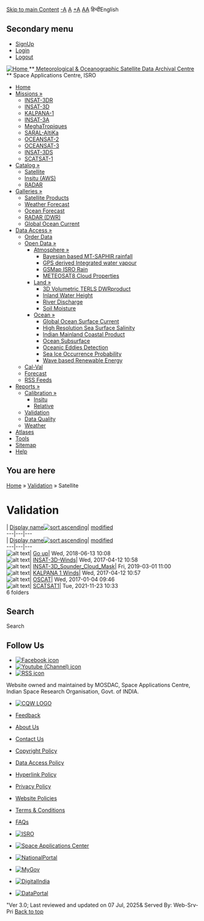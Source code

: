 [Skip to main Content](https://www.mosdac.gov.in/node/464/27?sort=desc&order=Display+name#main-content "Skip to main Content")
[-A](javascript:;) [A](javascript:;) [+A](javascript:;)
[A](javascript:drupalHighContrast.enableStyles\(\))[A](javascript:drupalHighContrast.disableStyles\(\))
हिन्दीEnglish
## Secondary menu
  * [SignUp](https://www.mosdac.gov.in/internal/registration)
  * [Login](https://www.mosdac.gov.in/internal/uops)
  * [Logout](https://www.mosdac.gov.in/internal/logout)

[ ![Home](https://www.mosdac.gov.in/sites/default/files/mosdac_small.png) ](https://www.mosdac.gov.in/ "Home")
**[ Meteorological & Oceanographic Satellite Data Archival Centre](https://www.mosdac.gov.in/ "Home") **
Space Applications Centre, ISRO 
  * [Home](https://www.mosdac.gov.in/)
  * [Missions »](https://www.mosdac.gov.in/node/464/27?sort=desc&order=Display+name)
    * [INSAT-3DR](https://www.mosdac.gov.in/insat-3dr)
    * [INSAT-3D](https://www.mosdac.gov.in/insat-3d)
    * [KALPANA-1](https://www.mosdac.gov.in/kalpana-1)
    * [INSAT-3A](https://www.mosdac.gov.in/insat-3a)
    * [MeghaTropiques](https://www.mosdac.gov.in/megha-tropiques)
    * [SARAL-AltiKa](https://www.mosdac.gov.in/saral-altika)
    * [OCEANSAT-2](https://www.mosdac.gov.in/oceansat-2)
    * [OCEANSAT-3](https://www.mosdac.gov.in/oceansat-3)
    * [INSAT-3DS](https://www.mosdac.gov.in/insat-3ds)
    * [SCATSAT-1](https://www.mosdac.gov.in/scatsat-1)
  * [Catalog »](https://www.mosdac.gov.in/node/464/27?sort=desc&order=Display+name)
    * [Satellite](https://www.mosdac.gov.in/internal/catalog-satellite)
    * [Insitu (AWS)](https://www.mosdac.gov.in/internal/catalog-insitu)
    * [RADAR](https://www.mosdac.gov.in/internal/catalog-radar)
  * [Galleries »](https://www.mosdac.gov.in/node/464/27?sort=desc&order=Display+name)
    * [Satellite Products](https://www.mosdac.gov.in/internal/gallery)
    * [Weather Forecast](https://www.mosdac.gov.in/internal/gallery/weather)
    * [Ocean Forecast](https://www.mosdac.gov.in/internal/gallery/ocean)
    * [RADAR (DWR)](https://www.mosdac.gov.in/internal/gallery/dwr)
    * [Global Ocean Current](https://www.mosdac.gov.in/internal/gallery/current)
  * [Data Access »](https://www.mosdac.gov.in/node/464/27?sort=desc&order=Display+name)
    * [Order Data](https://www.mosdac.gov.in/internal/uops)
    * [Open Data »](https://www.mosdac.gov.in/node/464/27?sort=desc&order=Display+name)
      * [Atmosphere »](https://www.mosdac.gov.in/node/464/27?sort=desc&order=Display+name)
        * [Bayesian based MT-SAPHIR rainfall](https://www.mosdac.gov.in/bayesian-based-mt-saphir-rainfall)
        * [GPS derived Integrated water vapour](https://www.mosdac.gov.in/gps-derived-integrated-water-vapour)
        * [GSMap ISRO Rain](https://www.mosdac.gov.in/gsmap-isro-rain)
        * [METEOSAT8 Cloud Properties](https://www.mosdac.gov.in/meteosat8-cloud-properties)
      * [Land »](https://www.mosdac.gov.in/node/464/27?sort=desc&order=Display+name)
        * [3D Volumetric TERLS DWRproduct](https://www.mosdac.gov.in/3d-volumetric-terls-dwrproduct)
        * [Inland Water Height](https://www.mosdac.gov.in/inland-water-height)
        * [River Discharge](https://www.mosdac.gov.in/river-discharge)
        * [Soil Moisture](https://www.mosdac.gov.in/soil-moisture-0)
      * [Ocean »](https://www.mosdac.gov.in/node/464/27?sort=desc&order=Display+name)
        * [Global Ocean Surface Current](https://www.mosdac.gov.in/global-ocean-surface-current)
        * [High Resolution Sea Surface Salinity](https://www.mosdac.gov.in/high-resolution-sea-surface-salinity)
        * [Indian Mainland Coastal Product](https://www.mosdac.gov.in/indian-mainland-coastal-product)
        * [Ocean Subsurface](https://www.mosdac.gov.in/ocean-subsurface)
        * [Oceanic Eddies Detection](https://www.mosdac.gov.in/oceanic-eddies-detection)
        * [Sea Ice Occurrence Probability](https://www.mosdac.gov.in/sea-ice-occurrence-probability)
        * [Wave based Renewable Energy](https://www.mosdac.gov.in/wave-based-renewable-energy)
    * [Cal-Val](https://www.mosdac.gov.in/internal/calval-data)
    * [Forecast](https://www.mosdac.gov.in/internal/forecast-menu)
    * [RSS Feeds](https://www.mosdac.gov.in/rss-feed "ISROCast")
  * [Reports »](https://www.mosdac.gov.in/node/464/27?sort=desc&order=Display+name)
    * [Calibration »](https://www.mosdac.gov.in/node/464/27?sort=desc&order=Display+name)
      * [Insitu](https://www.mosdac.gov.in/insitu)
      * [Relative](https://www.mosdac.gov.in/calibration-reports)
    * [Validation](https://www.mosdac.gov.in/validation-reports)
    * [Data Quality](https://www.mosdac.gov.in/data-quality)
    * [Weather](https://www.mosdac.gov.in/weather-reports)
  * [Atlases](https://www.mosdac.gov.in/atlases)
  * [Tools](https://www.mosdac.gov.in/tools)
  * [Sitemap](https://www.mosdac.gov.in/sitemap)
  * [Help](https://www.mosdac.gov.in/help)


## You are here
[Home](https://www.mosdac.gov.in/) » [Validation](https://www.mosdac.gov.in/node/464/12) » Satellite
# Validation
| [Display name![sort ascending](https://www.mosdac.gov.in/misc/arrow-asc.png)](https://www.mosdac.gov.in/node/464/27?sort=asc&order=Display%20name "sort by Display name")| [modified](https://www.mosdac.gov.in/node/464/27?sort=asc&order=modified "sort by modified")  
---|---|---  
| [Display name![sort ascending](https://www.mosdac.gov.in/misc/arrow-asc.png)](https://www.mosdac.gov.in/node/464/27?sort=asc&order=Display%20name "sort by Display name")| [modified](https://www.mosdac.gov.in/node/464/27?sort=asc&order=modified "sort by modified")  
---|---|---  
![alt text](https://www.mosdac.gov.in/sites/all/modules/filebrowser/icons/folder-parent.png)| [Go up](https://www.mosdac.gov.in/validation-reports?sort=desc&order=Display%2Bname)| Wed, 2018-06-13 10:08  
![alt text](https://www.mosdac.gov.in/sites/all/modules/filebrowser/icons/folder.png)| [INSAT-3D-Winds](https://www.mosdac.gov.in/node/464/127?sort=desc&order=Display%2Bname)| Wed, 2017-04-12 10:58  
![alt text](https://www.mosdac.gov.in/sites/all/modules/filebrowser/icons/folder.png)| [INSAT-3D_Sounder_Cloud_Mask](https://www.mosdac.gov.in/node/464/128?sort=desc&order=Display%2Bname)| Fri, 2019-03-01 11:00  
![alt text](https://www.mosdac.gov.in/sites/all/modules/filebrowser/icons/folder.png)| [KALPANA 1 Winds](https://www.mosdac.gov.in/node/464/129?sort=desc&order=Display%2Bname)| Wed, 2017-04-12 10:57  
![alt text](https://www.mosdac.gov.in/sites/all/modules/filebrowser/icons/folder.png)| [OSCAT](https://www.mosdac.gov.in/node/464/130?sort=desc&order=Display%2Bname)| Wed, 2017-01-04 09:46  
![alt text](https://www.mosdac.gov.in/sites/all/modules/filebrowser/icons/folder.png)| [SCATSAT1](https://www.mosdac.gov.in/node/464/131?sort=desc&order=Display%2Bname)| Tue, 2021-11-23 10:33  
6 folders
## Search
Search 
## Follow Us
  * [![Facebook icon](https://www.mosdac.gov.in/sites/all/modules/social_media_links/libraries/elegantthemes/PNG/facebook.png)](https://www.facebook.com/mosdac.sac.isro "Facebook")
  * [![Youtube \(Channel\) icon](https://www.mosdac.gov.in/sites/all/modules/social_media_links/libraries/elegantthemes/PNG/youtube.png)](http://www.youtube.com/channel/UCDVkai9WIgY2ZgrlF_08Yeg "Youtube \(Channel\)")
  * [![RSS icon](https://www.mosdac.gov.in/sites/all/modules/social_media_links/libraries/elegantthemes/PNG/rss.png)](https://www.mosdac.gov.in/rss.xml "RSS")


Website owned and maintained by MOSDAC, Space Applications Centre, Indian Space Research Organisation, Govt. of INDIA.
  * [![CQW LOGO](https://www.mosdac.gov.in/docs/cqw_logo.gif)](https://www.mosdac.gov.in/docs/STQC.pdf "Quality Certificate")


  * [Feedback](https://www.mosdac.gov.in/mosdac-feedback)
  * [About Us](https://www.mosdac.gov.in/about-us)
  * [Contact Us](https://www.mosdac.gov.in/contact-us)
  * [Copyright Policy](https://www.mosdac.gov.in/copyright-policy)
  * [Data Access Policy](https://www.mosdac.gov.in/data-access-policy)
  * [Hyperlink Policy](https://www.mosdac.gov.in/hyperlink-policy)
  * [Privacy Policy](https://www.mosdac.gov.in/privacy-policy)
  * [Website Policies](https://www.mosdac.gov.in/website-policies)
  * [Terms & Conditions](https://www.mosdac.gov.in/terms-conditions)
  * [FAQs](https://www.mosdac.gov.in/faq-page)


  * [![ISRO](https://www.mosdac.gov.in/sites/default/files/styles/thumbnail/public/logo-transparent.png?itok=IUS20l-w)](http://www.isro.gov.in)
  * [![Space Applications Center](https://www.mosdac.gov.in/sites/default/files/styles/thumbnail/public/saclogo.png?itok=_Jv4AuIn)](http://www.sac.gov.in)
  * [![NationalPortal](https://www.mosdac.gov.in/sites/default/files/styles/thumbnail/public/india-gov_0.png?itok=yssAPH3m)](http://www.india.gov.in)
  * [![MyGov](https://www.mosdac.gov.in/sites/default/files/styles/thumbnail/public/mygov_0.png?itok=Po-dzdT3)](http://mygov.in/)
  * [![DigitalIndia](https://www.mosdac.gov.in/sites/default/files/styles/thumbnail/public/digital-india_0.png?itok=ntlP7atE)](http://www.digitalindia.gov.in/)
  * [![DataPortal](https://www.mosdac.gov.in/sites/default/files/styles/thumbnail/public/data-gov.png?itok=qYA78FgB)](http://data.gov.in)


"Ver 3.0; Last reviewed and updated on 07 Jul, 2025& Served By: Web-Srv-Pri
[](https://www.mosdac.gov.in/node/464/27?sort=desc&order=Display+name "Previous")[](https://www.mosdac.gov.in/node/464/27?sort=desc&order=Display+name "Next")
[](https://www.mosdac.gov.in/node/464/27?sort=desc&order=Display+name)
[](https://www.mosdac.gov.in/node/464/27?sort=desc&order=Display+name "Previous")[](https://www.mosdac.gov.in/node/464/27?sort=desc&order=Display+name "Next")
[](https://www.mosdac.gov.in/node/464/27?sort=desc&order=Display+name "Close")[](https://www.mosdac.gov.in/node/464/27?sort=desc&order=Display+name)[](https://www.mosdac.gov.in/node/464/27?sort=desc&order=Display+name)[](https://www.mosdac.gov.in/node/464/27?sort=desc&order=Display+name "Pause Slideshow")[](https://www.mosdac.gov.in/node/464/27?sort=desc&order=Display+name "Play Slideshow")
[Back to top](https://www.mosdac.gov.in/node/464/27?sort=desc&order=Display+name#top)
